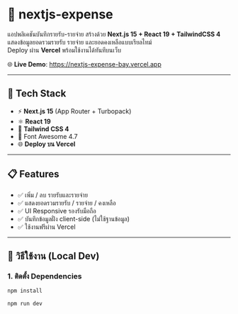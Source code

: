 # 💸 nextjs-expense

แอปพลิเคชันบันทึกรายรับ-รายจ่าย สร้างด้วย **Next.js 15 + React 19 + TailwindCSS 4**  
แสดงข้อมูลยอดรวมรายรับ รายจ่าย และยอดคงเหลือแบบเรียลไทม์  
Deploy ผ่าน **Vercel** พร้อมใช้งานได้ทันทีบนเว็บ

🌐 **Live Demo**: https://nextjs-expense-bay.vercel.app

---

## 🧰 Tech Stack

- ⚡ **Next.js 15** (App Router + Turbopack)
- ⚛️ **React 19**
- 🎨 **Tailwind CSS 4**
- 💅 Font Awesome 4.7
- 🌐 **Deploy บน Vercel**

---

## 📋 Features

- ✅ เพิ่ม / ลบ รายรับและรายจ่าย
- ✅ แสดงยอดรวมรายรับ / รายจ่าย / คงเหลือ
- ✅ UI Responsive รองรับมือถือ
- ✅ บันทึกข้อมูลฝั่ง client-side (ไม่ใช้ฐานข้อมูล)
- ✅ ใช้งานฟรีผ่าน Vercel

---

## 🚀 วิธีใช้งาน (Local Dev)

### 1. ติดตั้ง Dependencies

```bash
npm install

npm run dev
